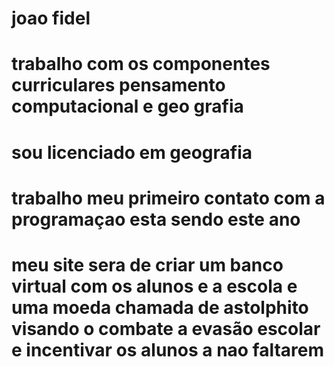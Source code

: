 # joao fidel
# trabalho com os componentes curriculares pensamento computacional e geo grafia
# sou licenciado em geografia
# trabalho meu primeiro contato com a programaçao esta sendo este ano
# meu site sera de criar um banco virtual com os alunos e a escola e uma moeda chamada de astolphito visando o combate a evasão escolar e incentivar os alunos a nao faltarem
